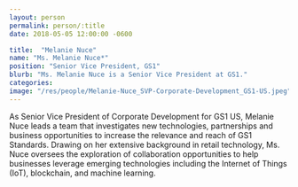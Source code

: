 ```yaml
---
layout: person
permalink: person/:title
date: 2018-05-05 12:00:00 -0600

title:  "Melanie Nuce"
name: "Ms. Melanie Nuce*"
position: "Senior Vice President, GS1"
blurb: "Ms. Melanie Nuce is a Senior Vice President at GS1."
categories: 
image: "/res/people/Melanie-Nuce_SVP-Corporate-Development_GS1-US.jpeg"
---
```


As Senior Vice President of Corporate Development for GS1 US, Melanie Nuce leads a team that investigates new technologies, partnerships and business opportunities to increase the relevance and reach of GS1 Standards. Drawing on her extensive background in retail technology, Ms. Nuce oversees the exploration of collaboration opportunities to help businesses leverage emerging technologies including the Internet of Things (IoT), blockchain, and machine learning.
